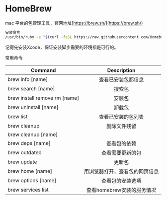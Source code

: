 # HomeBrew
mac 平台的包管理工具，官网地址[https://brew.sh/](https://brew.sh/)

```sh
安装命令
/usr/bin/ruby -e "$(curl -fsSL https://raw.githubusercontent.com/Homebrew/install/master/install)"
```

记得先安装Xcode，保证安装脚步需要的环境都是可行的。

常用命令

| Command         	            |  Description                    
| ----------------------------- |:-------------------------------:
| brew info [name]		        |           查看已安装包都信息       
| brew search [name]		    |           搜索包                 
| brew install remove rm [name] |           安装包                 
| brew uninstall [name]	        | 	        卸载包                 
| brew list		                |           查看已安装的包列表       
| brew cleanup		            |           删除文件残留            
| brew cleanup [name]		    |                                 
| brew deps [name]		        |           查看包的依赖            
| brew outdated                 |           查看需要更新的包         
| brew update                   |           更新包
| brew home [name]              |       用浏览器打开，查看包的网页信息
| brew options [name]           |       查看包的安装选项
| brew services list            |       查看homebrew安装的服务情况